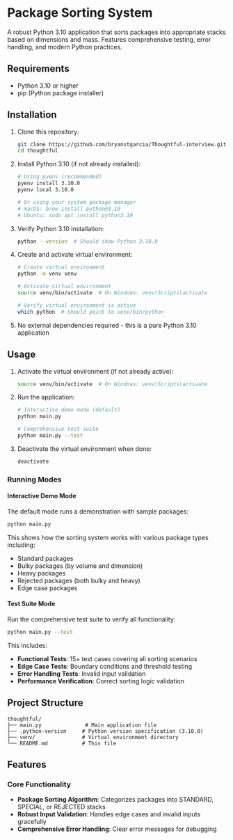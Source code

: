 # Package Sorting System

A robust Python 3.10 application that sorts packages into appropriate stacks based on dimensions and mass. Features comprehensive testing, error handling, and modern Python practices.

## Requirements

- Python 3.10 or higher
- pip (Python package installer)

## Installation

1. Clone this repository:
   ```bash
   git clone https://github.com/bryanstgarcia/Thoughtful-interview.git
   cd thoughtful
   ```

2. Install Python 3.10 (if not already installed):
   ```bash
   # Using pyenv (recommended)
   pyenv install 3.10.0
   pyenv local 3.10.0
   
   # Or using your system package manager
   # macOS: brew install python@3.10
   # Ubuntu: sudo apt install python3.10
   ```

3. Verify Python 3.10 installation:
   ```bash
   python --version  # Should show Python 3.10.0
   ```

4. Create and activate virtual environment:
   ```bash
   # Create virtual environment
   python -m venv venv
   
   # Activate virtual environment
   source venv/bin/activate  # On Windows: venv\Scripts\activate
   
   # Verify virtual environment is active
   which python  # Should point to venv/bin/python
   ```

5. No external dependencies required - this is a pure Python 3.10 application

## Usage

1. Activate the virtual environment (if not already active):
   ```bash
   source venv/bin/activate  # On Windows: venv\Scripts\activate
   ```

2. Run the application:
   ```bash
   # Interactive demo mode (default)
   python main.py
   
   # Comprehensive test suite
   python main.py --test
   ```

3. Deactivate the virtual environment when done:
   ```bash
   deactivate
   ```

### Running Modes

#### Interactive Demo Mode
The default mode runs a demonstration with sample packages:
```bash
python main.py
```
This shows how the sorting system works with various package types including:
- Standard packages
- Bulky packages (by volume and dimension)
- Heavy packages
- Rejected packages (both bulky and heavy)
- Edge case packages

#### Test Suite Mode
Run the comprehensive test suite to verify all functionality:
```bash
python main.py --test
```
This includes:
- **Functional Tests**: 15+ test cases covering all sorting scenarios
- **Edge Case Tests**: Boundary conditions and threshold testing
- **Error Handling Tests**: Invalid input validation
- **Performance Verification**: Correct sorting logic validation

## Project Structure

```
thoughtful/
├── main.py              # Main application file
├── .python-version     # Python version specification (3.10.0)
├── venv/               # Virtual environment directory
└── README.md           # This file
```

## Features

### Core Functionality
- **Package Sorting Algorithm**: Categorizes packages into STANDARD, SPECIAL, or REJECTED stacks
- **Robust Input Validation**: Handles edge cases and invalid inputs gracefully
- **Comprehensive Error Handling**: Clear error messages for debugging


